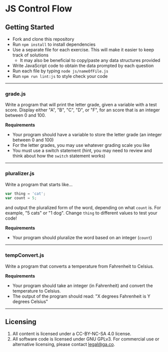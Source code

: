 # JS Control Flow

## Getting Started
* Fork and clone this repository
* Run `npm install` to install dependencies
* Use a separate file for each exercise. This will make it easier to keep track of solutions
  * It may also be beneficial to copy/paste any data structures provided
* Write JavaScript code to obtain the data prompted by each question
* Run each file by typing `node js/nameOfFile.js`
* Run `npm run lint:js` to style check your code

---

### grade.js
Write a program that will print the letter grade, given a variable with a test score. Display either "A", "B", "C", "D", or "F", for an score that is an integer between 0 and 100.

**Requirements**
* Your program should have a variable to store the letter grade (an integer between 0 and 100)
* For the letter grades, you may use whatever grading scale you like
* You must use a switch statement (hint, you may need to review and think about how the `switch` statement works)

---

### pluralizer.js
Write a program that starts like...

```js
var thing = 'cat';
var count = 5;
```
and output the pluralized form of the word, depending on what `count` is. For example, "5 cats" or "1 dog". Change `thing` to different values to test your code!

**Requirements**
* Your program should pluralize the word based on an integer (`count`)

---

### tempConvert.js
Write a program that converts a temperature from Fahrenheit to Celsius.

**Requirements**
* Your program should take an integer (in Fahrenheit) and convert the temperature to Celsius.
* The output of the program should read: "X degrees Fahrenheit is Y degrees Celsius"

---

## Licensing
1. All content is licensed under a CC-BY-NC-SA 4.0 license.
2. All software code is licensed under GNU GPLv3. For commercial use or alternative licensing, please contact legal@ga.co.
